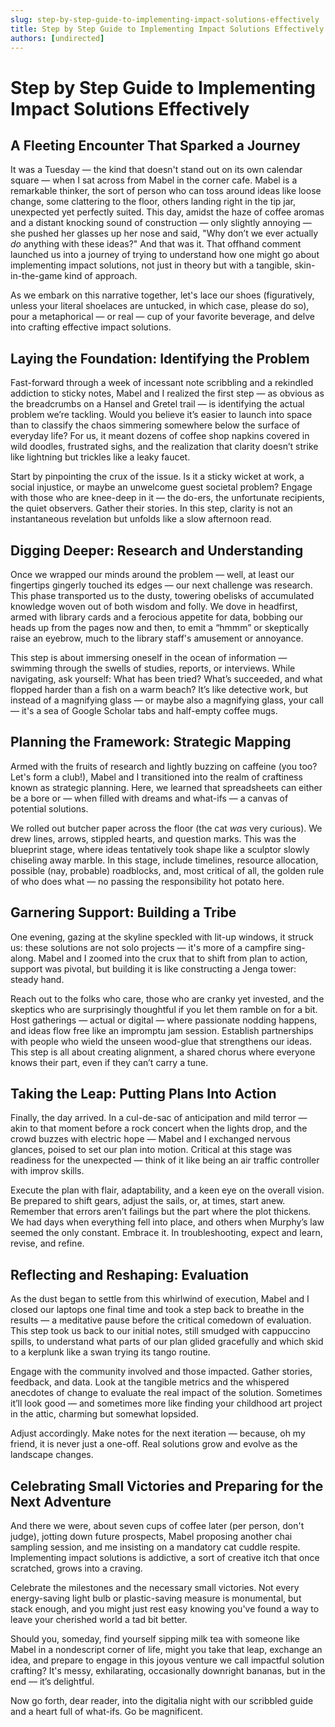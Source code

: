 ```yaml
---
slug: step-by-step-guide-to-implementing-impact-solutions-effectively
title: Step by Step Guide to Implementing Impact Solutions Effectively
authors: [undirected]
---
```



# Step by Step Guide to Implementing Impact Solutions Effectively

## A Fleeting Encounter That Sparked a Journey

It was a Tuesday — the kind that doesn't stand out on its own calendar square — when I sat across from Mabel in the corner cafe. Mabel is a remarkable thinker, the sort of person who can toss around ideas like loose change, some clattering to the floor, others landing right in the tip jar, unexpected yet perfectly suited. This day, amidst the haze of coffee aromas and a distant knocking sound of construction — only slightly annoying — she pushed her glasses up her nose and said, "Why don’t we ever actually *do* anything with these ideas?" And that was it. That offhand comment launched us into a journey of trying to understand how one might go about implementing impact solutions, not just in theory but with a tangible, skin-in-the-game kind of approach. 

As we embark on this narrative together, let's lace our shoes (figuratively, unless your literal shoelaces are untucked, in which case, please do so), pour a metaphorical — or real — cup of your favorite beverage, and delve into crafting effective impact solutions.

## Laying the Foundation: Identifying the Problem

Fast-forward through a week of incessant note scribbling and a rekindled addiction to sticky notes, Mabel and I realized the first step — as obvious as the breadcrumbs on a Hansel and Gretel trail — is identifying the actual problem we’re tackling. Would you believe it’s easier to launch into space than to classify the chaos simmering somewhere below the surface of everyday life? For us, it meant dozens of coffee shop napkins covered in wild doodles, frustrated sighs, and the realization that clarity doesn’t strike like lightning but trickles like a leaky faucet. 

Start by pinpointing the crux of the issue. Is it a sticky wicket at work, a social injustice, or maybe an unwelcome guest societal problem? Engage with those who are knee-deep in it — the do-ers, the unfortunate recipients, the quiet observers. Gather their stories. In this step, clarity is not an instantaneous revelation but unfolds like a slow afternoon read. 

## Digging Deeper: Research and Understanding

Once we wrapped our minds around the problem — well, at least our fingertips gingerly touched its edges — our next challenge was research. This phase transported us to the dusty, towering obelisks of accumulated knowledge woven out of both wisdom and folly. We dove in headfirst, armed with library cards and a ferocious appetite for data, bobbing our heads up from the pages now and then, to emit a “hmmm” or skeptically raise an eyebrow, much to the library staff's amusement or annoyance.

This step is about immersing oneself in the ocean of information — swimming through the swells of studies, reports, or interviews. While navigating, ask yourself: What has been tried? What’s succeeded, and what flopped harder than a fish on a warm beach? It’s like detective work, but instead of a magnifying glass — or maybe also a magnifying glass, your call — it's a sea of Google Scholar tabs and half-empty coffee mugs.

## Planning the Framework: Strategic Mapping

Armed with the fruits of research and lightly buzzing on caffeine (you too? Let's form a club!), Mabel and I transitioned into the realm of craftiness known as strategic planning. Here, we learned that spreadsheets can either be a bore or — when filled with dreams and what-ifs — a canvas of potential solutions. 

We rolled out butcher paper across the floor (the cat *was* very curious). We drew lines, arrows, stippled hearts, and question marks. This was the blueprint stage, where ideas tentatively took shape like a sculptor slowly chiseling away marble. In this stage, include timelines, resource allocation, possible (nay, probable) roadblocks, and, most critical of all, the golden rule of who does what — no passing the responsibility hot potato here.

## Garnering Support: Building a Tribe

One evening, gazing at the skyline speckled with lit-up windows, it struck us: these solutions are not solo projects — it's more of a campfire sing-along. Mabel and I zoomed into the crux that to shift from plan to action, support was pivotal, but building it is like constructing a Jenga tower: steady hand.

Reach out to the folks who care, those who are cranky yet invested, and the skeptics who are surprisingly thoughtful if you let them ramble on for a bit. Host gatherings — actual or digital — where passionate nodding happens, and ideas flow free like an impromptu jam session. Establish partnerships with people who wield the unseen wood-glue that strengthens our ideas. This step is all about creating alignment, a shared chorus where everyone knows their part, even if they can’t carry a tune.

## Taking the Leap: Putting Plans Into Action

Finally, the day arrived. In a cul-de-sac of anticipation and mild terror — akin to that moment before a rock concert when the lights drop, and the crowd buzzes with electric hope — Mabel and I exchanged nervous glances, poised to set our plan into motion. Critical at this stage was readiness for the unexpected — think of it like being an air traffic controller with improv skills. 

Execute the plan with flair, adaptability, and a keen eye on the overall vision. Be prepared to shift gears, adjust the sails, or, at times, start anew. Remember that errors aren’t failings but the part where the plot thickens. We had days when everything fell into place, and others when Murphy’s law seemed the only constant. Embrace it. In troubleshooting, expect and learn, revise, and refine.

## Reflecting and Reshaping: Evaluation

As the dust began to settle from this whirlwind of execution, Mabel and I closed our laptops one final time and took a step back to breathe in the results — a meditative pause before the critical comedown of evaluation. This step took us back to our initial notes, still smudged with cappuccino spills, to understand what parts of our plan glided gracefully and which skid to a kerplunk like a swan trying its tango routine.

Engage with the community involved and those impacted. Gather stories, feedback, and data. Look at the tangible metrics and the whispered anecdotes of change to evaluate the real impact of the solution. Sometimes it’ll look good — and sometimes more like finding your childhood art project in the attic, charming but somewhat lopsided.

Adjust accordingly. Make notes for the next iteration — because, oh my friend, it is never just a one-off. Real solutions grow and evolve as the landscape changes.

## Celebrating Small Victories and Preparing for the Next Adventure

And there we were, about seven cups of coffee later (per person, don't judge), jotting down future prospects, Mabel proposing another chai sampling session, and me insisting on a mandatory cat cuddle respite. Implementing impact solutions is addictive, a sort of creative itch that once scratched, grows into a craving.

Celebrate the milestones and the necessary small victories. Not every energy-saving light bulb or plastic-saving measure is monumental, but stack enough, and you might just rest easy knowing you've found a way to leave your cherished world a tad bit better.

Should you, someday, find yourself sipping milk tea with someone like Mabel in a nondescript corner of life, might you take that leap, exchange an idea, and prepare to engage in this joyous venture we call impactful solution crafting? It's messy, exhilarating, occasionally downright bananas, but in the end — it’s delightful.

Now go forth, dear reader, into the digitalia night with our scribbled guide and a heart full of what-ifs. Go be magnificent.